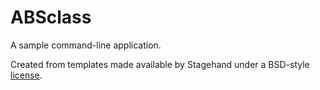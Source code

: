 # ABSclass

A sample command-line application.

Created from templates made available by Stagehand under a BSD-style
[license](https://github.com/dart-lang/stagehand/blob/master/LICENSE).
